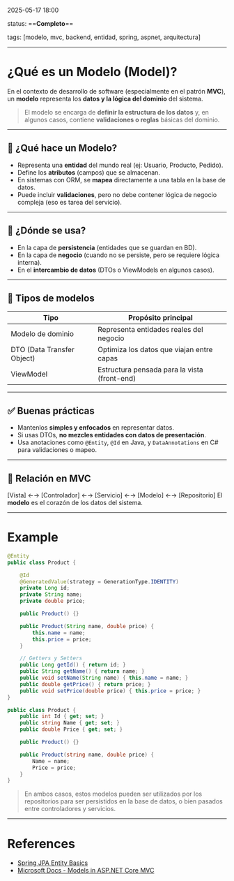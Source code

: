 2025-05-17 18:00

status: ==**Completo**==

tags: [modelo, mvc, backend, entidad, spring, aspnet, arquitectura]

---
# ¿Qué es un Modelo (Model)?

En el contexto de desarrollo de software (especialmente en el patrón **MVC**), un **modelo** representa los **datos y la lógica del dominio** del sistema.

> El modelo se encarga de **definir la estructura de los datos** y, en algunos casos, contiene **validaciones o reglas** básicas del dominio.

---
## 🧩 ¿Qué hace un Modelo?

- Representa una **entidad** del mundo real (ej: Usuario, Producto, Pedido).
- Define los **atributos** (campos) que se almacenan.
- En sistemas con ORM, se **mapea** directamente a una tabla en la base de datos.
- Puede incluir **validaciones**, pero no debe contener lógica de negocio compleja (eso es tarea del servicio).

---
## 🎯 ¿Dónde se usa?

- En la capa de **persistencia** (entidades que se guardan en BD).
- En la capa de **negocio** (cuando no se persiste, pero se requiere lógica interna).
- En el **intercambio de datos** (DTOs o ViewModels en algunos casos).

---
## 📌 Tipos de modelos

| Tipo                       | Propósito principal                          |
| -------------------------- | -------------------------------------------- |
| Modelo de dominio          | Representa entidades reales del negocio      |
| DTO (Data Transfer Object) | Optimiza los datos que viajan entre capas    |
| ViewModel                  | Estructura pensada para la vista (front-end) |

---
## ✅ Buenas prácticas

- Mantenlos **simples y enfocados** en representar datos.
- Si usas DTOs, **no mezcles entidades con datos de presentación**.
- Usa anotaciones como `@Entity`, `@Id` en Java, y `DataAnnotations` en C# para validaciones o mapeo.

---
## 🧠 Relación en MVC

[Vista] ←→ [Controlador] ←→ [Servicio] ←→ [Modelo] ←→ [Repositorio]
El **modelo** es el corazón de los datos del sistema.

---
# Example
```java
@Entity
public class Product {

    @Id
    @GeneratedValue(strategy = GenerationType.IDENTITY)
    private Long id;
    private String name;
    private double price;

    public Product() {}

    public Product(String name, double price) {
        this.name = name;
        this.price = price;
    }

    // Getters y Setters
    public Long getId() { return id; }
    public String getName() { return name; }
    public void setName(String name) { this.name = name; }
    public double getPrice() { return price; }
    public void setPrice(double price) { this.price = price; }
}
```

```c#
public class Product {
    public int Id { get; set; }
    public string Name { get; set; }
    public double Price { get; set; }

    public Product() {}

    public Product(string name, double price) {
        Name = name;
        Price = price;
    }
}
```

> En ambos casos, estos modelos pueden ser utilizados por los repositorios para ser persistidos en la base de datos, o bien pasados entre controladores y servicios.

---
# References
- [Spring JPA Entity Basics](https://docs.spring.io/spring-data/jpa/docs/current/reference/html/#jpa.entities)
- [Microsoft Docs - Models in ASP.NET Core MVC](https://learn.microsoft.com/en-us/aspnet/core/mvc/models)